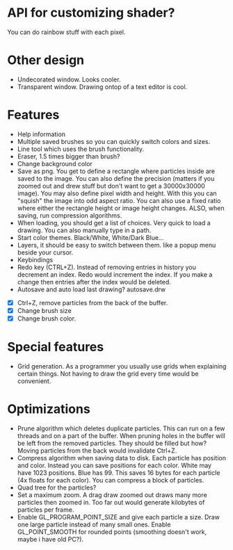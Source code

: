 
# API for customizing shader?
You can do rainbow stuff with each pixel.

# Other design
- Undecorated window. Looks cooler.
- Transparent window. Drawing ontop of a text editor is cool.

# Features
- Help information
- Multiple saved brushes so you can quickly switch colors and sizes.
- Line tool which uses the brush functionality.
- Eraser, 1.5 times bigger than brush?
- Change background color
- Save as png. You get to define a rectangle where particles inside are saved to the image. You can also define the precision (matters if you zoomed out and drew stuff but don't want to get a 30000x30000 image). You may also define pixel width and height. With this you can "squish" the image into odd aspect ratio. You can also use a fixed ratio where either the rectangle height or image height changes. ALSO, when saving, run compression algorithms.
- When loading, you should get a list of choices. Very quick to load a drawing. You can also manually type in a path.
- Start color themes. Black/White, White/Dark Blue...
- Layers, it should be easy to switch between them. like a popup menu beside your cursor.
- Keybindings
- Redo key (CTRL+Z). Instead of removing entries in history you decrement an index. Redo would increment the index. If you make a change then entries after the index would be deleted.
- Autosave and auto load last drawing? autosave.drw
- [x] Ctrl+Z, remove particles from the back of the buffer.
- [x] Change brush size
- [x] Change brush color.

# Special features
- Grid generation. As a programmer you usually use grids when explaining certain things. Not having to draw the grid every time would be convenient.

# Optimizations
- Prune algorithm which deletes duplicate particles. This can run on a few threads and on a part of the buffer. When pruning holes in the buffer will be left from the removed particles. They should be filled but how? Moving particles from the back would invalidate Ctrl+Z.
- Compress algorithm when saving data to disk. Each particle has position and color. Instead you can save positions for each color. White may have 1023 positions. Blue has 99. This saves 16 bytes for each particle (4x floats for each color). You can compress a block of particles.
- Quad tree for the particles?
- Set a maximum zoom. A drag draw zoomed out draws many more particles then zoomed in. Too far out would generate kilobytes of particles per frame.
- Enable GL_PROGRAM_POINT_SIZE and give each particle a size. Draw one large particle instead of many small ones. Enable GL_POINT_SMOOTH for rounded points (smoothing doesn't work, maybe i have old PC?).